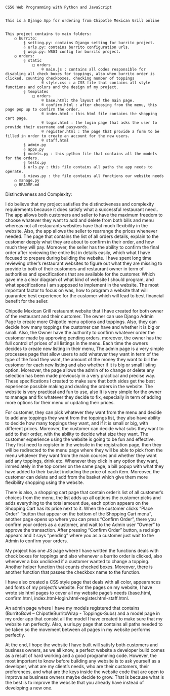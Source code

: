     CS50 Web Programming with Python and JavaScript 
    
    
    This is a Django App for ordering from Chipotle Mexican Grill online 


	This project contains to main folders:
		○ burrito:
			§ setting.py: contains Django setting for burrito project.
			§ urls.py: contains burrito configuration urls.
			§ wsgi.py: WSGI config for burrito project.
		○ orders:
			§ static
				□ orders
					® main.js : contains all codes responsible for disabling all check boxes for toppings, also when burrito order is clicked, counting checkboxes, checking number of toppings 
					® style.css : a CSS file that contains all style functions and colors and the design of my project.
			§ templates
				□ orders
					® base.html: the layout of the main page.
					® confirm.html : after choosing from the menu, this page pop up to confirm the order.
					® index.html : this html file contains the shopping cart page.
					® login.html : the login page that asks the user to provide their username and passwords.
					® register.html : the page that provide a form to be filled in order to create an account for the new users.
					® staff.html
			§ admin.py
			§ apps.py
			§ models.py : this python file that contains all the models for the orders.
			§ tests.py
			§ urls.py : this file contains all paths the app needs to operate. 
			§ views.py : the file contains all functions our website needs 
		○ manage.py
		○ README.md
		
    

Distinctiveness and Complexity: 

I do believe that my project satisfies the distinctiveness and complexity requirements because it does satisfy what a successful restaurant need.. The app allows both customers and seller to have the maximum freedom to choose whatever they want to add and delete from both bills and menu whereas not all restaurants websites have that much flexibility in the website. Also, the app allows the seller to rearrange the prices whenever needed. The page that contains the list of all orders details, explain to the customer deeply what they are about to confirm in their order, and how much they will pay. Moreover, the seller has the ability to confirm the final order after reviewing the entire list in details easily, which what I have focused to prepare during building the website. I have spent long time reviewing other’s restaurant websites to figure out what they are missing to provide to both of their customers and restaurant owner in term of authorities and specifications that are available for the customer. Which gave me a clear diagram of what kind of website I should program, and what specifications I am supposed to implement in the website. The most important factor to focus on was, how to program a website that will guarantee best experience for the customer which will lead to best financial benefit for the seller.
    
Chipotle Mexican Grill restaurant website that I have created for both owner of the restaurant and their customer. The owner can use Django Admin Page to create more Chipotle menu options and toppings. Also, they can decide how many toppings the customer can have and whether it is big or small. Also, the Owner have the authority to confirm whatever order the customer made by approving pending orders. moreover, the owner has the full control of prices of all listings in the menu. Each time the owners decides to create new listing in their menu, The admin page is a very simple processes page  that allow users to add whatever they want in term of the type of the food they want, the amount of the money they want to bill the customer for each new listing and also whether if it is big or small listing option. Moreover, the page allows the admin of to change or delete any selection has been made previously in a very practical and precise way. These specifications I created to make sure that both sides get the best experience possible making and dealing the orders in the website. The website is very practical and fun to use, also It is very simple for the owner to manage and fix whatever they decide to fix, especially in term of adding more options for their menu or updating their prices.
    
For customer, they can pick whatever they want from the menu and decide to add any toppings they want from the toppings list, they also have ability to decide how many toppings they want, and if it is small or big, with different prices. Moreover, the customer can decide what subs they want to add to their order, with the ability to decide what size they want. The customer experience using the website is going to be fun and effective. They first need to register in the website in the registration page, then they will be redirected to the menu page where they will be able to pick from the menu whatever they want from the main courses and whether they want add any toppings, drink etc. Whenever they click in any option they want, immediately in the top corner on the same page, a bill popup with what they have added to their basket including the price of each item. Moreover, the customer can delete and add from the basket which give them more flexibility shopping using the website. 
    
There is also, a shopping cart page that contain order’s list of all customer’s choices from the menu, the list adds up all options the customer picks and adds everything to the total amount due, each option appears on the Shopping Cart has its price next to it. When the customer clicks “Place Order” “button that appear on the bottom of the Shopping Cart menu”, another page opens up where you can press “Confirm Order”,  there you confirm your orders as a customer, and wait to the Admin user “Owner” to approve the transaction. After pressing “Confirm Order” button, a red sign appears and it says “pending” where you as a customer just wait to the Admin to confirm your orders.

My project has one JS page where I have written the functions deals with check boxes for toppings and also whenever a burrito order is clicked, also whenever a box unclicked if a customer wanted to change a topping. Another helper function that counts checked boxes. Moreover, there is another function that passes the checkbox name to the function.

I have also created a CSS style page that deals with all color, appearances and fonts of my project’s website. For the pages on my website, I have wrote six html pages to cover all my website page’s needs (base.html, confirm.html, index.html-login.html-register.html-staff.html.


An admin page where I have my models registered that contains (BurritoBowl – ChipotleBurritoWrap - Toppings-Subs) and a model page in my order app that consist all the model I have created to make sure that my website run perfectly. Also, a urls.py page that contains all paths needed to be taken so the movement between all pages in my website performs perfectly.

At the end, I hope the website I have built will satisfy both customers and business owners, as we all know, a perfect website a developer build comes as a result of hard working and a good programming code. However, the most important to know before building any website is to ask yourself as a developer, what are my client’s needs, who are their customers, their preferences, and what are the keys inside the website code that are open to improve as business owners maybe decide to grow. That is because what is the best is to improve the website that you already have instead of developing a new one.
